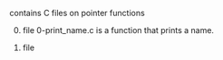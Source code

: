 contains C files on pointer functions

0. file 0-print_name.c is a function that prints a name.

1. file
